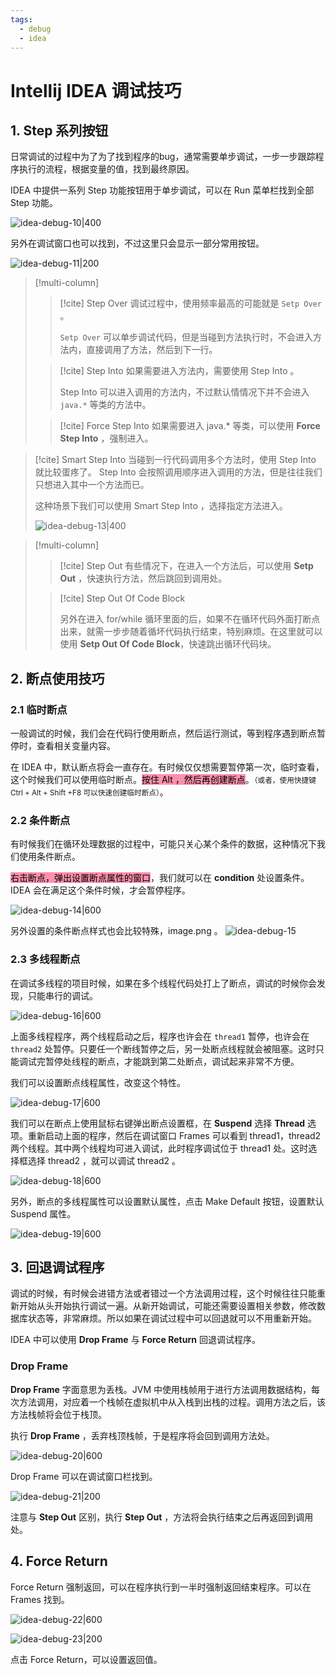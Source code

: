```yaml
---
tags:
  - debug
  - idea
---
```


# Intellij IDEA 调试技巧

## 1. Step 系列按钮

日常调试的过程中为了为了找到程序的bug，通常需要单步调试，一步一步跟踪程序执行的流程，根据变量的值，找到最终原因。

IDEA 中提供一系列 Step 功能按钮用于单步调试，可以在 Run 菜单栏找到全部 Step 功能。

![idea-debug-10|400](https://woniumd.oss-cn-hangzhou.aliyuncs.com/java/hemiao/20220627132750.png)

另外在调试窗口也可以找到，不过这里只会显示一部分常用按钮。

![idea-debug-11|200](https://woniumd.oss-cn-hangzhou.aliyuncs.com/java/hemiao/20220627132754.png)

> [!multi-column]
> > [!cite] Step Over
> >  调试过程中，使用频率最高的可能就是 `Setp Over` 。
> >  
> >  `Setp Over` 可以单步调试代码，但是当碰到方法执行时，不会进入方法内，直接调用了方法，然后到下一行。
> 
> > [!cite] Step Into 
> > 如果需要进入方法内，需要使用 Step Into 。
> >
> >  Step Into 可以进入调用的方法内，不过默认情情况下并不会进入 `java.*` 等类的方法中。
> 
> > [!cite] Force Step Into
> >   如果需要进入 java.* 等类，可以使用 **Force Step Into** ，强制进入。

> [!cite] Smart Step Into
> 当碰到一行代码调用多个方法时，使用 Step Into 就比较蛋疼了。
> Step Into 会按照调用顺序进入调用的方法，但是往往我们只想进入其中一个方法而已。
>  
> 这种场景下我们可以使用 Smart Step Into ，选择指定方法进入。
>  
> ![idea-debug-13|400](https://woniumd.oss-cn-hangzhou.aliyuncs.com/java/hemiao/20220627132756.png)

> [!multi-column]
> > [!cite] Step Out
> > 有些情况下，在进入一个方法后，可以使用 **Setp Out** ，快速执行方法，然后跳回到调用处。
> 
> > [!cite] Step Out Of Code Block
> > 
> >   另外在进入 for/while 循环里面的后，如果不在循环代码外面打断点出来，就需一步步随着循坏代码执行结束，特别麻烦。在这里就可以使用 **Setp Out Of Code Block**，快速跳出循环代码块。



## 2. 断点使用技巧 

### 2.1 临时断点

一般调试的时候，我们会在代码行使用断点，然后运行测试，等到程序遇到断点暂停时，查看相关变量内容。

在 IDEA 中，默认断点将会一直存在。有时候仅仅想需要暂停第一次，临时查看，这个时候我们可以使用临时断点。<mark style="background: #FF5582A6;">按住 Alt ，然后再创建断点</mark>。<small>（或者，使用快捷键 Ctrl + Alt + Shift +F8 可以快速创建临时断点）</small>。

### 2.2 条件断点

有时候我们在循环处理数据的过程中，可能只关心某个条件的数据，这种情况下我们使用条件断点。

<mark style="background: #FF5582A6;">右击断点，弹出设置断点属性的窗口</mark>，我们就可以在 **condition** 处设置条件。IDEA 会在满足这个条件时候，才会暂停程序。

![idea-debug-14|600](https://woniumd.oss-cn-hangzhou.aliyuncs.com/java/hemiao/20220627132758.png)

另外设置的条件断点样式也会比较特殊，image.png 。 ![idea-debug-15](https://woniumd.oss-cn-hangzhou.aliyuncs.com/java/hemiao/20220627132803.png)


### 2.3 多线程断点

在调试多线程的项目时候，如果在多个线程代码处打上了断点，调试的时候你会发现，只能串行的调试。

![idea-debug-16|600](https://woniumd.oss-cn-hangzhou.aliyuncs.com/java/hemiao/20220627132800.png)

上面多线程程序，两个线程启动之后，程序也许会在 `thread1` 暂停，也许会在 `thread2` 处暂停。只要任一个断线暂停之后，另一处断点线程就会被阻塞。这时只能调试完暂停处线程的断点，才能跳到第二处断点，调试起来非常不方便。

我们可以设置断点线程属性，改变这个特性。

![idea-debug-17|600](https://woniumd.oss-cn-hangzhou.aliyuncs.com/java/hemiao/20220627132926.png)


我们可以在断点上使用鼠标右键弹出断点设置框，在 **Suspend** 选择 **Thread** 选项。重新启动上面的程序，然后在调试窗口 Frames 可以看到 thread1，thread2两个线程。其中两个线程均可进入调试，此时程序调试位于 thread1 处。这时选择框选择 thread2 ，就可以调试 thread2 。

![idea-debug-18|600](https://woniumd.oss-cn-hangzhou.aliyuncs.com/java/hemiao/20220627132806.png)

另外，断点的多线程属性可以设置默认属性，点击 Make Default 按钮，设置默认 Suspend 属性。

![idea-debug-19|600](https://woniumd.oss-cn-hangzhou.aliyuncs.com/java/hemiao/20220627132808.png)

## 3. 回退调试程序 

调试的时候，有时候会进错方法或者错过一个方法调用过程，这个时候往往只能重新开始从头开始执行调试一遍。从新开始调试，可能还需要设置相关参数，修改数据库状态等，非常麻烦。所以如果在调试过程中可以回退就可以不用重新开始。

IDEA 中可以使用 **Drop Frame** 与 **Force Return** 回退调试程序。

### Drop Frame

**Drop Frame** 字面意思为丢栈。JVM 中使用栈帧用于进行方法调用数据结构，每次方法调用，对应着一个栈帧在虚拟机中从入栈到出栈的过程。调用方法之后，该方法栈帧将会位于栈顶。

执行 **Drop Frame** ，丢弃栈顶栈帧，于是程序将会回到调用方法处。


![idea-debug-20|600](https://woniumd.oss-cn-hangzhou.aliyuncs.com/java/hemiao/20220627132810.png)


Drop Frame 可以在调试窗口栏找到。

![idea-debug-21|200](https://woniumd.oss-cn-hangzhou.aliyuncs.com/java/hemiao/20220627132813.png)

注意与 **Step Out** 区别，执行 **Step Out** ，方法将会执行结束之后再返回到调用处。

## 4. Force Return 

Force Return 强制返回，可以在程序执行到一半时强制返回结束程序。可以在 Frames 找到。

![idea-debug-22|600](https://woniumd.oss-cn-hangzhou.aliyuncs.com/java/hemiao/20220627132814.png)

![idea-debug-23|200](https://woniumd.oss-cn-hangzhou.aliyuncs.com/java/hemiao/20220627132817.png)

点击 Force Return，可以设置返回值。

